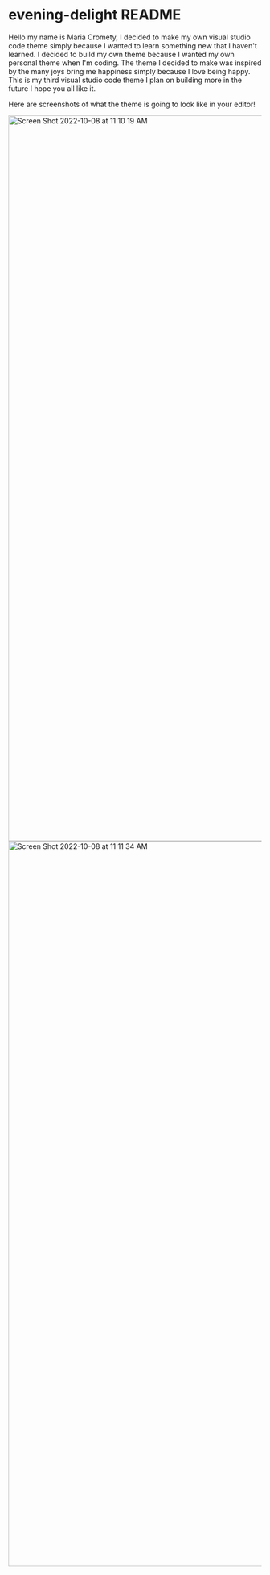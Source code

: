 # evening-delight README

Hello my name is Maria Cromety, I decided to make my own visual studio code theme simply because I wanted to learn something new that I haven't learned. I decided to build my own theme because I wanted my own personal theme when I'm coding. The theme I decided to make was inspired by the many joys bring me happiness simply because I love being happy. This is my third visual studio code theme I plan on building more in the future I hope you all like it.

Here are screenshots of what the theme is going to look like in your editor!

<img width="1440" alt="Screen Shot 2022-10-08 at 11 10 19 AM" src="https://user-images.githubusercontent.com/112197120/194714529-c5530999-9bc5-4727-81f4-bbd094e38b56.png">
<img width="1440" alt="Screen Shot 2022-10-08 at 11 11 34 AM" src="https://user-images.githubusercontent.com/112197120/194714570-351cdcf0-9ccd-4de7-9422-712640331329.png">
